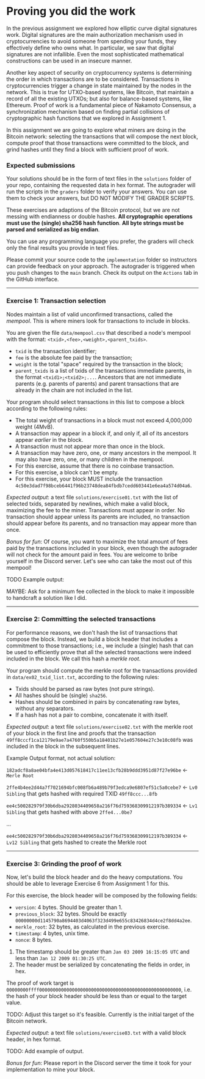 # Proving you did the work

In the previous assignment we explored how elliptic curve digital signatures work.
Digital signatures are the main authorization mechanism used in cryptocurrencies to avoid someone from spending your funds, they effectively define who owns what.
In particular, we saw that digital signatures are not infallible.
Even the most sophisticated mathematical constructions can be used in an insecure manner.

Another key aspect of security on cryptocurrency systems is determining the order in which transactions are to be considered.
Transactions in cryptocurrencies trigger a change in state maintained by the nodes in the network.
This is true for UTXO-based systems, like Bitcoin, that maintain a record of all the existing UTXOs; but also for balance-based systems, like Ethereum.
Proof of work is a fundamental piece of Nakamoto Consensus, a synchronization mechanism based on finding partial collisions of cryptographic hash functions that we explored in Assignment 1.

In this assignment we are going to explore what miners are doing in the Bitcoin network: selecting the transactions that will compose the next block, compute proof that those transactions were committed to the block, and grind hashes until they find a block with sufficient proof of work.

### Expected submissions

Your solutions should be in the form of text files in the `solutions` folder of your repo, containing the requested data in hex format.
The autograder will run the scripts in the `graders` folder to verify your answers.
You can use them to check your answers, but DO NOT MODIFY THE GRADER SCRIPTS.

These exercises are adaptions of the Bitcoin protocol, but we are not messing with endianness or double hashes.
**All cryptographic operations must use the (single) sha256 hash function**.
**All byte strings must be parsed and serialized as big endian**.

You can use any programming language you prefer, the graders will check only the final results you provide in text files.

Please commit your source code to the `implementation` folder so instructors can provide feedback on your approach.
The autograder is triggered when you push changes to the `main` branch.
Check its output on the `Actions` tab in the GitHub interface.

---

### Exercise 1: Transaction selection

Nodes maintain a list of valid unconfirmed transactions, called the *mempool*.
This is where miners look for transactions to include in blocks.

You are given the file `data/mempool.csv` that described a node's mempool with the format: `<txid>,<fee>,<weight>,<parent_txids>`.

- `txid` is the transaction identifier;
- `fee` is the absolute fee paid by the transaction;
- `weight` is the total "space" required by the transaction in the block;
- `parent_txids` is a list of txids of the transactions immediate parents, in the format `<txid1>;<txid2>;...`. Ancestors that are not immediate parents (e.g. parents of parents) and parent transactions that are already in the chain are not included in the list.

Your program should select transactions in this list to compose a block according to the following rules:

- The total weight of transactions in a block must not exceed 4,000,000 weight (4MvB).
- A transaction may appear in a block if, and only if, all of its ancestors appear *earlier* in the block.
- A transaction must not appear more than once in the block.
- A transaction may have zero, one, or many ancestors in the mempool. It may also have zero, one, or many children in the mempool.
- For this exercise, assume that there is no coinbase transaction.
- For this exercise, a block can't be empty.
- For this exercise, your block MUST include the transaction `4c50e3dad7f98bceb6441f96b23748dea84fbdb7cedd603441e6ea4a574d04a6`. 

*Expected output*: a text file `solutions/exercise01.txt` with the list of selected txids, separated by newlines, which make a valid block, maximizing the fee to the miner.
Transactions must appear in order.
No transaction should appear unless its parents are included, no transaction should appear before its parents, and no transaction may appear more than once.

*Bonus for fun*:
Of course, you want to maximize the total amount of fees paid by the transactions included in your block, even though the autograder will not check for the amount paid in fees.
You are welcome to bribe yourself in the Discord server.
Let's see who can take the most out of this mempool!

TODO Example output:

MAYBE: Ask for a minimum fee collected in the block to make it impossible to handcraft a solution like I did.

---

### Exercise 2: Committing the selected transactions

For performance reasons, we don't hash the list of transactions that compose the block.
Instead, we build a block header that includes a commitment to those transactions; i.e., we include a (single) hash that can be used to efficiently prove that all the selected transactions were indeed included in the block.
We call this hash a *merkle root*.

Your program should compute the merkle root for the transactions provided in `data/ex02_txid_list.txt`, according to the following rules:

- Txids should be parsed as raw bytes (not pure strings).
- All hashes should be (single) `sha256`.
- Hashes should be combined in pairs by concatenating raw bytes, without any separators.
- If a hash has not a pair to combine, concatenate it with itself.

*Expected output*: a text file `solutions/exercise02.txt` with the merkle root of your block in the first line and proofs that the transaction `49ff8cccf1ca12179e9ae7a4760f550b5a18401b27e1e057604e27c3e10c08fb` was included in the block in the subsequent lines.

Example Output format, not actual solution:

`182adcf8a8ae04bfa4e413d057618417c11ee13cfb28b9ddd3951d87f27e96be` <- `Merle Root`

`2ffe4b4ee2d44a7f7021694bfc008fb6a489b79f3edca9e6807ef51c5a0cebe7` <- `Lv0 Sibling` that gets hashed with required TXID `49ff8ccc...8fb`

`ee4c500282979f30b6dba2928034409658a216f76d759368309912197b389334` <- `Lv1 Sibling` that gets hashed with above `2ffe4...0be7`

...

`ee4c500282979f30b6dba2928034409658a216f76d759368309912197b389334` <- `Lv12 Sibling` that gets hashed to create the Merkle root


---

### Exercise 3: Grinding the proof of work

Now, let's build the block header and do the heavy computations.
You should be able to leverage Exercise 6 from Assignment 1 for this.

For this exercise, the block header will be composed by the following fields:

- `version`: 4 bytes. Should be greater than 1.
- `previous_block`: 32 bytes. Should be exactly `00000000d1145790a8694403d4063f323d499e655c83426834d4ce2f8dd4a2ee`.
- `merkle_root`: 32 bytes, as calculated in the previous exercise.
- `timestamp`: 4 bytes, unix time.
- `nonce`: 8 bytes.

1. The timestamp should be greater than `Jan 03 2009 16:15:05 UTC` and less than `Jan 12 2009 01:30:25 UTC`.
2. The header must be serialized by concatenating the fields in order, in hex.

The proof of work target is `00000000ffff0000000000000000000000000000000000000000000000000000`, i.e. the hash of your block header should be less than or equal to the target value.

TODO: Adjust this target so it's feasible. Currently is the initial target of the Bitcoin network.

*Expected output*: a text file `solutions/exercise03.txt` with a valid block header, in hex format.

TODO: Add example of output.

*Bonus for fun*: Please report in the Discord server the time it took for your implementation to mine your block.
